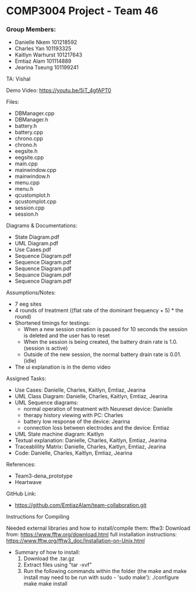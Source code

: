 # COMP3004 Project - Team 46
### Group Members:

- Danielle Nkem 101218592
- Charles Yan 101193325
- Kaitlyn Warhurst 101217643
- Emtiaz Alam 101114889
- Jearina Tseung 101199241

TA: Vishal

Demo Video: https://youtu.be/5iT_4gfAPT0

Files:
- DBManager.cpp
- DBManager.h
- battery.h
- battery.cpp
- chrono.cpp
- chrono.h
- eegsite.h
- eegsite.cpp
- main.cpp
- mainwindow.cpp
- mainwindow.h
- menu.cpp
- menu.h
- qcustomplot.h
- qcustomplot.cpp
- session.cpp
- session.h

Diagrams & Documentations:
- State Diagram.pdf
- UML Diagram.pdf
- Use Cases.pdf
- Sequence Diagram.pdf
- Sequence Diagram.pdf
- Sequence Diagram.pdf
- Sequance Diagram.pdf
- Sequence Diagram.pdf

Assumptions/Notes:
- 7 eeg sites
- 4 rounds of treatment ((flat rate of the dominant frequency + 5) * the round)
- Shortened timings for testings:
    - When a new session creation is paused for 10 seconds the session is deleted and the user has to reset
    - When the session is being created, the battery drain rate is 1.0. (session is active)
    - Outside of the new session, the normal battery drain rate is 0.01. (idle)
 - The ui explanation is in the demo video
 
Assigned Tasks:
- Use Cases: Danielle, Charles, Kaitlyn, Emtiaz, Jearina
- UML Class Diagram: Danielle, Charles, Kaitlyn, Emtiaz, Jearina
- UML Sequence diagrams:
    - normal operation of treatment with Neureset device: Danielle
    - therapy history viewing with PC: Charles
    - battery low response of the device: Jearina
    - connection loss between electrodes and the device: Emtiaz
- UML State machine diagram: Kaitlyn
- Textual explanation: Danielle, Charles, Kaitlyn, Emtiaz, Jearina
- Traceablility Matrix: Danielle, Charles, Kaitlyn, Emtiaz, Jearina
- Code: Danielle, Charles, Kaitlyn, Emtiaz, Jearina

References:
- Team3-dena_prototype
- Heartwave

GitHub Link:
- https://github.com/EmtiazAlam/team-collaboration.git 

Instructions for Compiling

Needed external libraries and how to install/compile them:
fftw3: Download from: https://www.fftw.org/download.html 
full installation instructions: https://www.fftw.org/fftw3_doc/Installation-on-Unix.html

- Summary of how to install: 
    1. Download the .tar.gz
    2. Extract files using "tar -xvf"
    3. Run the following commands within the folder (the make and make install may need to be run with sudo - 'sudo make'):
        ./configure
        make
        make install
